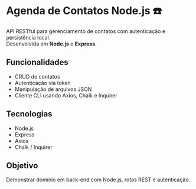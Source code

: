 # Agenda de Contatos Node.js ☎️

API RESTful para gerenciamento de contatos com autenticação e persistência local.  
Desenvolvida em **Node.js** e **Express**.

## Funcionalidades
- CRUD de contatos
- Autenticação via token
- Manipulação de arquivos JSON
- Cliente CLI usando Axios, Chalk e Inquirer

## Tecnologias
- Node.js
- Express
- Axios
- Chalk / Inquirer

## Objetivo
Demonstrar domínio em back-end com Node.js, rotas REST e autenticação.
